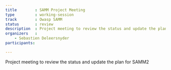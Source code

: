 ```yaml
---
title        : SAMM Project Meeting
type         : working-session
track        : Owasp SAMM
status       : review
description  : Project meeting to review the status and update the plan for SAMM2
organizers   :
    - Sebastien Deleersnyder
participants:

---
```


Project meeting to review the status and update the plan for SAMM2
